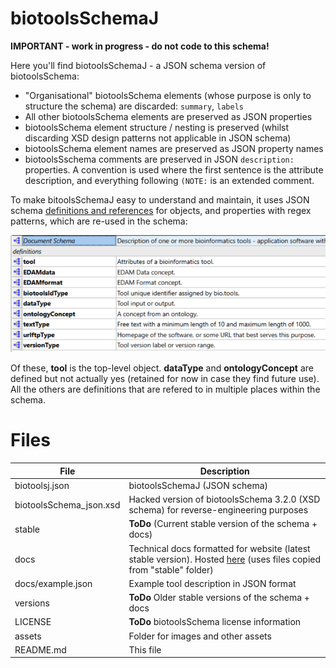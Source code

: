 # biotoolsSchemaJ
**IMPORTANT - work in progress - do not code to this schema!**

Here you'll find biotoolsSchemaJ - a JSON schema version of biotoolsSchema:
* "Organisational" biotoolsSchema elements (whose purpose is only to structure the schema) are discarded: ```summary```, ```labels```
* All other biotoolsSchema elements are preserved as JSON properties
* biotoolsSchema element structure / nesting is preserved (whilst discarding XSD design patterns not applicable in JSON schema)
* biotoolsSchema element names are preserved as JSON property names 
* biotoolsSschema comments are preserved in JSON ```description:``` properties.  A convention is used where the first sentence is the attribute description, and everything following ```(NOTE:``` is an extended comment.


To make bitoolsSchemaJ easy to understand and maintain, it uses JSON schema [definitions and references](https://cswr.github.io/JsonSchema/spec/definitions_references/) for objects, and properties with regex patterns, which are re-used in the schema:  
<p align="center">
<img src="assets/types.png" />
</p>

Of these, **tool** is the top-level object. **dataType** and **ontologyConcept** are defined but not actually yes (retained for now in case they find future use).  All the others are definitions that are refered to in multiple places within the schema.


# Files

File                            | Description
----                            | -----------
biotoolsj.json                  | biotoolsSchemaJ (JSON schema)
biotoolsSchema_json.xsd         | Hacked version of biotoolsSchema 3.2.0 (XSD schema) for reverse-engineering purposes
stable                          | **ToDo** (Current stable version of the schema + docs)
docs                            | Technical docs formatted for website (latest stable version).  Hosted [here](http://bio-tools.github.io/biotoolsSchemaJ) (uses files copied from "stable" folder)
docs/example.json		| Example tool description in JSON format
versions                        | **ToDo** Older stable versions of the schema + docs
LICENSE                         | **ToDo** biotoolsSchema license information
assets                          | Folder for images and other assets
README.md		        | This file

